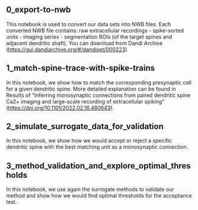 ## 0_export-to-nwb
This notebook is used to convert our data sets into NWB files. Each converted NWB file contains: raw extracellular recordings - spike-sorted units - imaging series - segmentation ROIs (of the target spines and adjacent dendritic shaft). You can download from Dandi Archive (https://gui.dandiarchive.org/#/dandiset/000223). 

## 1_match-spine-trace-with-spike-trains
In this notebook, we show how to match the corresponding presynaptic cell for a given dendritic spine. More detailed explanation can be found in Results of "Inferring monosynaptic connections from paired dendritic spine Ca2+ imaging and large-scale recording of extracellular spiking" (https://doi.org/10.1101/2022.02.16.480643).

## 2_simulate_surrogate_data_for_validation
In this notebook, we show how we would accept or reject a specific dendritic spine with the best matching unit as a monosynaptic connection.

## 3_method_validation_and_explore_optimal_thresholds
In this notebook, we use again the surrogate methods to validate our method and show how we would find optimal thresholds for the acceptance test.
